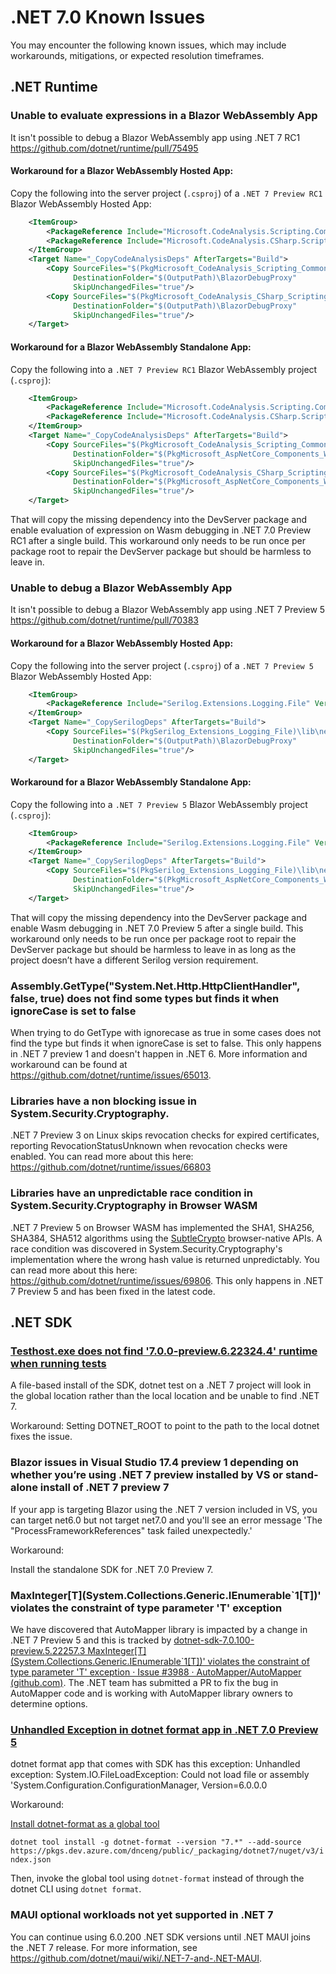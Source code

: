 # .NET 7.0 Known Issues

You may encounter the following known issues, which may include workarounds, mitigations, or expected resolution timeframes.

## .NET Runtime

### Unable to evaluate expressions in a Blazor WebAssembly App

It isn't possible to debug a Blazor WebAssembly app using .NET 7 RC1 https://github.com/dotnet/runtime/pull/75495

#### Workaround for a Blazor WebAssembly Hosted App:

Copy the following into the server project (`.csproj`) of a `.NET 7 Preview RC1` Blazor WebAssembly Hosted App:

```xml
	<ItemGroup>
		<PackageReference Include="Microsoft.CodeAnalysis.Scripting.Common" Version="3.7.0" ExcludeAssets="all" GeneratePathProperty="true"/>
		<PackageReference Include="Microsoft.CodeAnalysis.CSharp.Scripting" Version="3.7.0" ExcludeAssets="all" GeneratePathProperty="true"/>
	</ItemGroup>
	<Target Name="_CopyCodeAnalysisDeps" AfterTargets="Build">
		<Copy SourceFiles="$(PkgMicrosoft_CodeAnalysis_Scripting_Common)\lib\netstandard2.0\Microsoft.CodeAnalysis.Scripting.dll"
              DestinationFolder="$(OutputPath)\BlazorDebugProxy"
              SkipUnchangedFiles="true"/>
		<Copy SourceFiles="$(PkgMicrosoft_CodeAnalysis_CSharp_Scripting)\lib\netstandard2.0\Microsoft.CodeAnalysis.CSharp.Scripting.dll"
			  DestinationFolder="$(OutputPath)\BlazorDebugProxy"
			  SkipUnchangedFiles="true"/>
	</Target>
```

#### Workaround for a Blazor WebAssembly Standalone App:

Copy the following into a `.NET 7 Preview RC1` Blazor WebAssembly project (`.csproj`):

```xml
	<ItemGroup>
		<PackageReference Include="Microsoft.CodeAnalysis.Scripting.Common" Version="3.7.0" ExcludeAssets="all" GeneratePathProperty="true"/>
		<PackageReference Include="Microsoft.CodeAnalysis.CSharp.Scripting" Version="3.7.0" ExcludeAssets="all" GeneratePathProperty="true"/>
	</ItemGroup>
	<Target Name="_CopyCodeAnalysisDeps" AfterTargets="Build">
		<Copy SourceFiles="$(PkgMicrosoft_CodeAnalysis_Scripting_Common)\lib\netstandard2.0\Microsoft.CodeAnalysis.Scripting.dll"
              DestinationFolder="$(PkgMicrosoft_AspNetCore_Components_WebAssembly_DevServer)\tools\BlazorDebugProxy"
              SkipUnchangedFiles="true"/>
		<Copy SourceFiles="$(PkgMicrosoft_CodeAnalysis_CSharp_Scripting)\lib\netstandard2.0\Microsoft.CodeAnalysis.CSharp.Scripting.dll"
			  DestinationFolder="$(PkgMicrosoft_AspNetCore_Components_WebAssembly_DevServer)\tools\BlazorDebugProxy"
			  SkipUnchangedFiles="true"/>
	</Target>
```

That will copy the missing dependency into the DevServer package and enable evaluation of expression on Wasm debugging in .NET 7.0 Preview RC1 after a single build. This workaround only needs to be run once per package root to repair the DevServer package but should be harmless to leave in.

### Unable to debug a Blazor WebAssembly App

It isn't possible to debug a Blazor WebAssembly app using .NET 7 Preview 5 https://github.com/dotnet/runtime/pull/70383

#### Workaround for a Blazor WebAssembly Hosted App:

Copy the following into the server project (`.csproj`) of a `.NET 7 Preview 5` Blazor WebAssembly Hosted App:

```xml
    <ItemGroup>
        <PackageReference Include="Serilog.Extensions.Logging.File" Version="2.0.0" ExcludeAssets="all" GeneratePathProperty="true"/>
    </ItemGroup>
    <Target Name="_CopySerilogDeps" AfterTargets="Build">
        <Copy SourceFiles="$(PkgSerilog_Extensions_Logging_File)\lib\netstandard2.0\Serilog.Extensions.Logging.File.dll"
              DestinationFolder="$(OutputPath)\BlazorDebugProxy"
              SkipUnchangedFiles="true"/>
    </Target>
```

#### Workaround for a Blazor WebAssembly Standalone App:

Copy the following into a `.NET 7 Preview 5` Blazor WebAssembly project (`.csproj`):

```xml
    <ItemGroup>
        <PackageReference Include="Serilog.Extensions.Logging.File" Version="2.0.0" ExcludeAssets="all" GeneratePathProperty="true"/>
    </ItemGroup>
    <Target Name="_CopySerilogDeps" AfterTargets="Build">
        <Copy SourceFiles="$(PkgSerilog_Extensions_Logging_File)\lib\netstandard2.0\Serilog.Extensions.Logging.File.dll"
              DestinationFolder="$(PkgMicrosoft_AspNetCore_Components_WebAssembly_DevServer)\tools\BlazorDebugProxy"
              SkipUnchangedFiles="true"/>
    </Target> 
```

That will copy the missing dependency into the DevServer package and enable Wasm debugging in .NET 7.0 Preview 5 after a single build. This workaround only needs to be run once per package root to repair the DevServer package but should be harmless to leave in as long as the project doesn’t have a different Serilog version requirement.

### Assembly.GetType("System.Net.Http.HttpClientHandler", false, true) does not find some types but finds it when ignoreCase is set to false

When trying to do GetType with ignorecase as true in some cases does not find the type but finds it when ignoreCase is set to false.
This only happens in .NET 7 preview 1 and doesn't happen in .NET 6.
More information and workaround can be found at https://github.com/dotnet/runtime/issues/65013.

### Libraries have a non blocking issue in System.Security.Cryptography.
.NET 7 Preview 3 on Linux skips revocation checks for expired certificates, reporting RevocationStatusUnknown when revocation checks were enabled. You can read more about this here: https://github.com/dotnet/runtime/issues/66803

### Libraries have an unpredictable race condition in System.Security.Cryptography in Browser WASM
.NET 7 Preview 5 on Browser WASM has implemented the SHA1, SHA256, SHA384, SHA512 algorithms using the [SubtleCrypto](https://developer.mozilla.org/en-US/docs/Web/API/SubtleCrypto) browser-native APIs. A race condition was discovered in System.Security.Cryptography's implementation where the wrong hash value is returned unpredictably. You can read more about this here: https://github.com/dotnet/runtime/issues/69806. This only happens in .NET 7 Preview 5 and has been fixed in the latest code.

## .NET SDK

### [Testhost.exe does not find '7.0.0-preview.6.22324.4' runtime when running tests](https://github.com/dotnet/sdk/issues/26462)
A file-based install of the SDK, dotnet test on a .NET 7 project will look in the global location rather than the local location and be unable to find .NET 7.

Workaround: Setting DOTNET_ROOT to point to the path to the local dotnet fixes the issue.

### Blazor issues in Visual Studio 17.4 preview 1 depending on whether you’re using .NET 7 preview installed by VS or stand-alone install of .NET 7 preview 7

If your app is targeting Blazor using the .NET 7 version included in VS, you can target net6.0 but not target net7.0 and you'll see an error message 'The "ProcessFrameworkReferences" task failed unexpectedly.'

Workaround:

Install the standalone SDK for .NET 7.0 Preview 7.

### MaxInteger[T]\(System.Collections.Generic.IEnumerable`1[T]\)' violates the constraint of type parameter 'T' exception

We have discovered that AutoMapper library is impacted by a change in .NET 7 Preview 5 and this is tracked by [dotnet-sdk-7.0.100-preview.5.22257.3 MaxInteger[T]\(System.Collections.Generic.IEnumerable`1[T]\)' violates the constraint of type parameter 'T' exception · Issue #3988 · AutoMapper/AutoMapper (github.com)](https://github.com/AutoMapper/AutoMapper/issues/3988). The .NET team has submitted a PR to fix the bug in AutoMapper code and is working with AutoMapper library owners to determine options.

### [Unhandled Exception in dotnet format app in .NET 7.0 Preview 5](https://github.com/dotnet/sdk/issues/25879)

dotnet format app that comes with SDK has this exception:
Unhandled exception: System.IO.FileLoadException: Could not load file or assembly 'System.Configuration.ConfigurationManager, Version=6.0.0.0

Workaround:

[Install dotnet-format as a global tool](https://github.com/dotnet/format#how-to-install-development-builds)

`dotnet tool install -g dotnet-format --version "7.*" --add-source https://pkgs.dev.azure.com/dnceng/public/_packaging/dotnet7/nuget/v3/index.json`

Then, invoke the global tool using `dotnet-format` instead of through the dotnet CLI using `dotnet format`.

### MAUI optional workloads not yet supported in .NET 7

You can continue using 6.0.200 .NET SDK versions until .NET MAUI joins the .NET 7 release. For more information, see https://github.com/dotnet/maui/wiki/.NET-7-and-.NET-MAUI.
